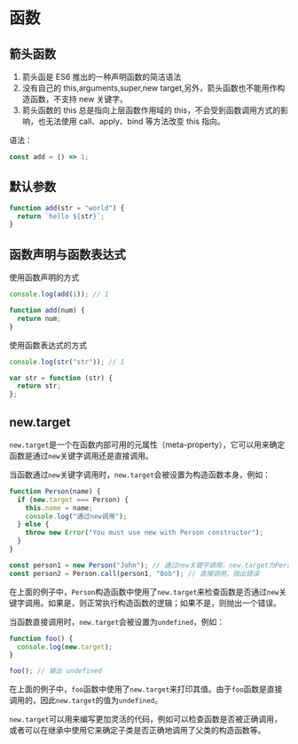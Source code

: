 # 函数

## 箭头函数

1. 箭头函是 ES6 推出的一种声明函数的简洁语法
2. 没有自己的 this,arguments,super,new target,另外，箭头函数也不能用作构造函数，不支持 new 关键字。
3. 箭头函数的 this 总是指向上层函数作用域的 this，不会受到函数调用方式的影响，也无法使用 call、apply、bind 等方法改变 this 指向。

语法：

```js
const add = () => 1;
```

## 默认参数

```js
function add(str = "world") {
  return `hello ${str}`;
}
```

## 函数声明与函数表达式

使用函数声明的方式

```js
console.log(add(1)); // 1

function add(num) {
  return num;
}
```

使用函数表达式的方式

```js
console.log(str("str")); // 1

var str = function (str) {
  return str;
};
```

## new.target

`new.target`是一个在函数内部可用的元属性（meta-property），它可以用来确定函数是通过`new`关键字调用还是直接调用。

当函数通过`new`关键字调用时，`new.target`会被设置为构造函数本身，例如：

```js
function Person(name) {
  if (new.target === Person) {
    this.name = name;
    console.log("通过new调用");
  } else {
    throw new Error("You must use new with Person constructor");
  }
}

const person1 = new Person("John"); // 通过new关键字调用，new.target为Person
const person2 = Person.call(person1, "Bob"); // 直接调用，抛出错误
```

在上面的例子中，`Person`构造函数中使用了`new.target`来检查函数是否通过`new`关键字调用。如果是，则正常执行构造函数的逻辑；如果不是，则抛出一个错误。

当函数直接调用时，`new.target`会被设置为`undefined`，例如：

```js
function foo() {
  console.log(new.target);
}

foo(); // 输出 undefined
```

在上面的例子中，`foo`函数中使用了`new.target`来打印其值。由于`foo`函数是直接调用的，因此`new.target`的值为`undefined`。

`new.target`可以用来编写更加灵活的代码，例如可以检查函数是否被正确调用，或者可以在继承中使用它来确定子类是否正确地调用了父类的构造函数等。
